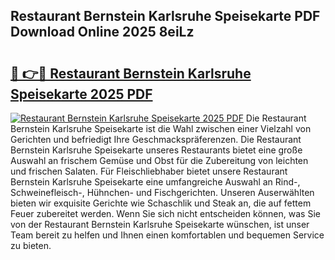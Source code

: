 ## Restaurant Bernstein Karlsruhe Speisekarte PDF Download Online 2025 8eiLz

# <h2><a href="http://gc5vxa.nevu.top/?p=Restaurant+Bernstein+Karlsruhe+Speisekarte">🔗 👉🔴 Restaurant Bernstein Karlsruhe Speisekarte 2025 PDF</a></h2>

[![Restaurant Bernstein Karlsruhe Speisekarte 2025 PDF](https://i.imgur.com/dBaPXMq.png)](http://gc5vxa.nevu.top/?p=Restaurant+Bernstein+Karlsruhe+Speisekarte)
Die Restaurant Bernstein Karlsruhe Speisekarte ist die Wahl zwischen einer Vielzahl von Gerichten und befriedigt Ihre Geschmackspräferenzen. Die Restaurant Bernstein Karlsruhe Speisekarte unseres Restaurants bietet eine große Auswahl an frischem Gemüse und Obst für die Zubereitung von leichten und frischen Salaten. Für Fleischliebhaber bietet unsere Restaurant Bernstein Karlsruhe Speisekarte eine umfangreiche Auswahl an Rind-, Schweinefleisch-, Hühnchen- und Fischgerichten. Unseren Auserwählten bieten wir exquisite Gerichte wie Schaschlik und Steak an, die auf fettem Feuer zubereitet werden. Wenn Sie sich nicht entscheiden können, was Sie von der Restaurant Bernstein Karlsruhe Speisekarte wünschen, ist unser Team bereit zu helfen und Ihnen einen komfortablen und bequemen Service zu bieten.
